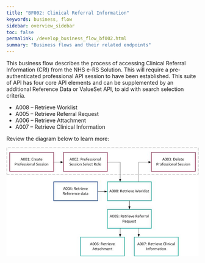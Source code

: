 ```yaml
---
title: "BF002: Clinical Referral Information"
keywords: business, flow
sidebar: overview_sidebar
toc: false
permalink: /develop_business_flow_bf002.html
summary: "Business flows and their related endpoints"
---
```


This business flow describes the process of accessing Clinical Referral Information (CRI) from the NHS e-RS Solution. This will require a pre-authenticated professional API session to have been established. This suite of API has four core API elements and can be supplemented by an additional Reference Data or ValueSet API, to aid with search selection criteria.

* A008 – Retrieve Worklist
* A005 – Retrieve Referral Request
* A006 – Retrieve Attachment
* A007 – Retrieve Clinical Information

Review the diagram below to learn more:

![BF002: Clinical Referral Information](images/develop/BF002-CRI.jpg)
